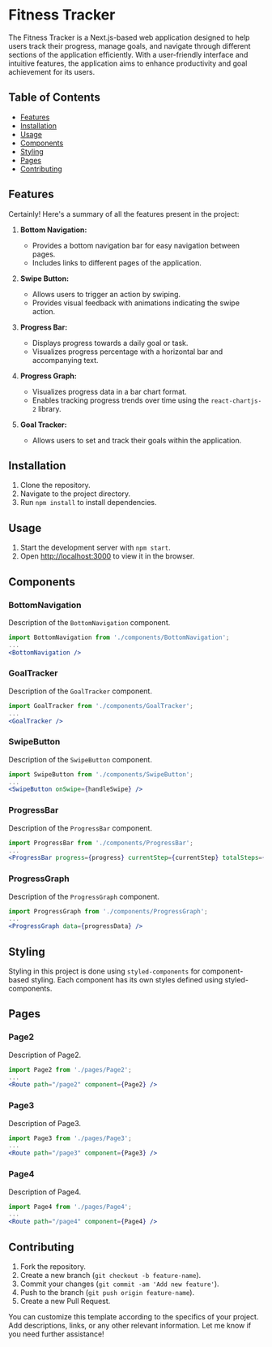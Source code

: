 # Fitness Tracker

The Fitness Tracker is a Next.js-based web application designed to help users track their progress, manage goals, and navigate through different sections of the application efficiently. With a user-friendly interface and intuitive features, the application aims to enhance productivity and goal achievement for its users.

## Table of Contents

- [Features](#features)
- [Installation](#installation)
- [Usage](#usage)
- [Components](#components)
- [Styling](#styling)
- [Pages](#pages)
- [Contributing](#contributing)

## Features

Certainly! Here's a summary of all the features present in the project:

1. **Bottom Navigation:**
   - Provides a bottom navigation bar for easy navigation between pages.
   - Includes links to different pages of the application.

2. **Swipe Button:**
   - Allows users to trigger an action by swiping.
   - Provides visual feedback with animations indicating the swipe action.

3. **Progress Bar:**
   - Displays progress towards a daily goal or task.
   - Visualizes progress percentage with a horizontal bar and accompanying text.

4. **Progress Graph:**
   - Visualizes progress data in a bar chart format.
   - Enables tracking progress trends over time using the `react-chartjs-2` library.

5. **Goal Tracker:**
   - Allows users to set and track their goals within the application.


## Installation

1. Clone the repository.
2. Navigate to the project directory.
3. Run `npm install` to install dependencies.

## Usage

1. Start the development server with `npm start`.
2. Open [http://localhost:3000](http://localhost:3000) to view it in the browser.

## Components

### BottomNavigation

Description of the `BottomNavigation` component.

```jsx
import BottomNavigation from './components/BottomNavigation';
...
<BottomNavigation />
```

### GoalTracker

Description of the `GoalTracker` component.

```jsx
import GoalTracker from './components/GoalTracker';
...
<GoalTracker />
```

### SwipeButton

Description of the `SwipeButton` component.

```jsx
import SwipeButton from './components/SwipeButton';
...
<SwipeButton onSwipe={handleSwipe} />
```

### ProgressBar

Description of the `ProgressBar` component.

```jsx
import ProgressBar from './components/ProgressBar';
...
<ProgressBar progress={progress} currentStep={currentStep} totalSteps={totalSteps} />
```

### ProgressGraph

Description of the `ProgressGraph` component.

```jsx
import ProgressGraph from './components/ProgressGraph';
...
<ProgressGraph data={progressData} />
```

## Styling

Styling in this project is done using `styled-components` for component-based styling. Each component has its own styles defined using styled-components.

## Pages

### Page2

Description of Page2.

```jsx
import Page2 from './pages/Page2';
...
<Route path="/page2" component={Page2} />
```

### Page3

Description of Page3.

```jsx
import Page3 from './pages/Page3';
...
<Route path="/page3" component={Page3} />
```

### Page4

Description of Page4.

```jsx
import Page4 from './pages/Page4';
...
<Route path="/page4" component={Page4} />
```

## Contributing

1. Fork the repository.
2. Create a new branch (`git checkout -b feature-name`).
3. Commit your changes (`git commit -am 'Add new feature'`).
4. Push to the branch (`git push origin feature-name`).
5. Create a new Pull Request.

You can customize this template according to the specifics of your project. Add descriptions, links, or any other relevant information. Let me know if you need further assistance!
